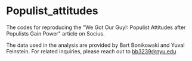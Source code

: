 # Populist_attitudes
The codes for reproducing the "We Got Our Guy!: Populist Attitudes after Populists Gain Power" article on Socius.

The data used in the analysis are provided by Bart Bonikowski and Yuval Feinstein. For related inquiries, please reach out to bb3239@nyu.edu

